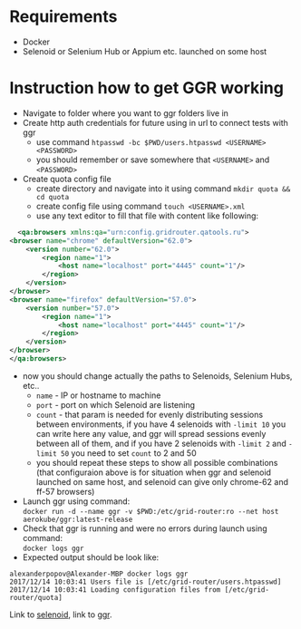 # Requirements
* Docker
* Selenoid or Selenium Hub or Appium etc. launched on some host

# Instruction how to get GGR working

* Navigate to folder where you want to ggr folders live in
* Create http auth credentials for future using in url to connect tests with ggr
  * use command `htpasswd -bc $PWD/users.htpasswd <USERNAME> <PASSWORD>`
  * you should remember or save somewhere that `<USERNAME>` and `<PASSWORD>`
* Create quota config file
  * create directory and navigate into it using command `mkdir quota && cd quota`
  * create config file using command `touch <USERNAME>.xml`
  * use any text editor to fill that file with content like following:  

```xml
  <qa:browsers xmlns:qa="urn:config.gridrouter.qatools.ru">
<browser name="chrome" defaultVersion="62.0">
    <version number="62.0">
        <region name="1">
            <host name="localhost" port="4445" count="1"/>
        </region>
    </version>
</browser>
<browser name="firefox" defaultVersion="57.0">
    <version number="57.0">
        <region name="1">
            <host name="localhost" port="4445" count="1"/>
        </region>
    </version>
</browser>
</qa:browsers>
```

  * now you should change actually the paths to Selenoids, Selenium Hubs, etc..
    * `name` - IP or hostname to machine
    * `port` - port on which Selenoid are listening
    * `count` - that param is needed for evenly distributing sessions between environments, if you have 4 selenoids with `-limit 10` you can write here any value, and ggr will spread sessions evenly between all of them, and if you have 2 selenoids with `-limit 2` and `-limit 50` you need to set `count` to 2 and 50
    * you should repeat these steps to show all possible combinations (that configuraion above is for situation when ggr and selenoid launched on same host, and selenoid can give only chrome-62 and ff-57 browsers)  
* Launch ggr using command:  
  ```docker run -d --name ggr -v $PWD:/etc/grid-router:ro --net host aerokube/ggr:latest-release```  
* Check that ggr is running and were no errors during launch using command:  
  ```docker logs ggr```  
* Expected output should be look like:
```
alexanderpopov@Alexander-MBP docker logs ggr
2017/12/14 10:03:41 Users file is [/etc/grid-router/users.htpasswd]
2017/12/14 10:03:41 Loading configuration files from [/etc/grid-router/quota]
```
Link to [selenoid](http://aerokube.com/selenoid/latest/), link to [ggr](http://aerokube.com/ggr/latest/).

